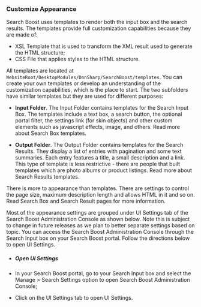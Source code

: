 ### Customize Appearance

Search Boost uses templates to render both the input box and the search results. The templates provide full customization capabilities because they are made of:

* XSL Template that is used to transform the XML result used to generate the HTML structure;
* CSS File that applies styles to the HTML structure.

All templates are located at ```WebsiteRoot/DesktopModules/DnnSharp/SearchBoost/templates```. You can create your own templates or develop an understanding of the customization capabilities, which is the place to start. The two subfolders have similar templates but they are used for different purposes:
* **Input Folder**. The Input Folder contains templates for the Search Input Box. The templates include a text box, a search button, the optional portal filter, the settings link (for skin objects) and other custom elements such as javascript effects, image, and others.
Read more about Search Box templates.

* **Output Folder**. The Output Folder contains templates for the Search Results. They display a list of entries with pagination and some text summaries.  Each entry features a title, a small description and a link. This type of template is less restrictive - there are people that built templates which are photo albums or product listings. Read more about Search Results templates.

There is more to appearance than templates. There are settings to control the page size, maximum description length and allows HTML in it and so on. Read Search Box and Search Result pages for more information.

Most of the appearance settings are grouped under UI Settings tab of the Search Boost Administration Console as shown below. Note this is subject to change in future releases as we plan to better separate settings based on topic. You can access the Search Boost Administration Console through the Search Input box on your Search Boost portal. Follow the directions below to open UI Settings.

* ##### Open UI Settings

 * In your Search Boost portal, go to your Search Input box and select the Manage > Search Settings option to open Search Boost Administration Console;

 * Click on the UI Settings tab to open UI Settings.